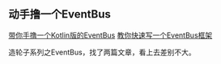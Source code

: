 ## 动手撸一个EventBus

[带你手撸一个Kotlin版的EventBus](https://blog.csdn.net/haojiagou/article/details/105363300)
[教你快速写一个EventBus框架](https://blog.csdn.net/WernerZeiss/article/details/102499030?depth_1-utm_source=distribute.pc_relevant_right.none-task-blog-OPENSEARCH-8&utm_source=distribute.pc_relevant_right.none-task-blog-OPENSEARCH-8)

造轮子系列之EventBus，找了两篇文章，看上去差别不大。